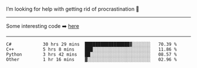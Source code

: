I’m looking for help with getting rid of procrastination 🤔

-----

Some interesting code :arrow_right: [here](https://github.com/zhen8838/playground)

-----

<!--START_SECTION:waka-->

```text
C#            30 hrs 29 mins  █████████████████▓░░░░░░░   70.39 %
C++           5 hrs 8 mins    ███░░░░░░░░░░░░░░░░░░░░░░   11.86 %
Python        3 hrs 42 mins   ██░░░░░░░░░░░░░░░░░░░░░░░   08.57 %
Other         1 hr 16 mins    ▓░░░░░░░░░░░░░░░░░░░░░░░░   02.96 %
```

<!--END_SECTION:waka-->

<!--
**zhen8838/zhen8838** is a ✨ _special_ ✨ repository because its `README.md` (this file) appears on your GitHub profile.

Here are some ideas to get you started:

- 🔭 I’m currently working on ...
- 🌱 I’m currently learning ...
- 👯 I’m looking to collaborate on ...
 ...
- 💬 Ask me about ...
- 📫 How to reach me: ...
- 😄 Pronouns: ...
- ⚡ Fun fact: ...
-->
